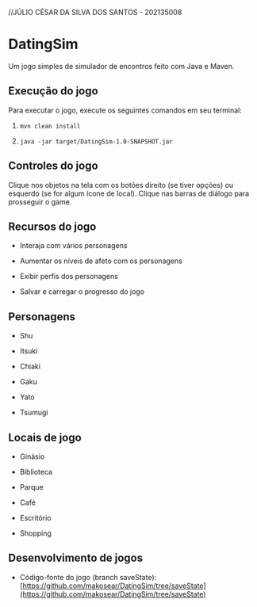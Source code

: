 //JÚLIO CÉSAR DA SILVA DOS SANTOS - 202135008

# DatingSim
Um jogo simples de simulador de encontros feito com Java e Maven.


## Execução do jogo

Para executar o jogo, execute os seguintes comandos em seu terminal:



1. `mvn clean install`

2. `java -jar target/DatingSim-1.0-SNAPSHOT.jar`



## Controles do jogo

Clique nos objetos na tela com os botões direito (se tiver opções) ou esquerdo (se for algum ícone de local). Clique nas barras de diálogo para prosseguir o game.  



## Recursos do jogo

* Interaja com vários personagens

* Aumentar os níveis de afeto com os personagens

* Exibir perfis dos personagens

* Salvar e carregar o progresso do jogo



## Personagens

* Shu

* Itsuki

* Chiaki

* Gaku

* Yato

* Tsumugi



## Locais de jogo

* Ginásio

* Biblioteca

* Parque

* Café

* Escritório

* Shopping



## Desenvolvimento de jogos

* Código-fonte do jogo (branch saveState): [https://github.com/makosear/DatingSim/tree/saveState](https://github.com/makosear/DatingSim/tree/saveState)